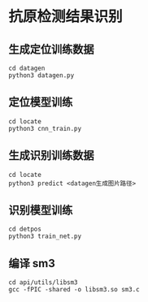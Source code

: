 # 抗原检测结果识别



## 生成定位训练数据

```
cd datagen
python3 datagen.py
```



## 定位模型训练

```
cd locate
python3 cnn_train.py
```



## 生成识别训练数据

```
cd locate
python3 predict <datagen生成图片路径>
```



## 识别模型训练

```
cd detpos
python3 train_net.py
```



## 编译 sm3
```
cd api/utils/libsm3
gcc -fPIC -shared -o libsm3.so sm3.c
```
